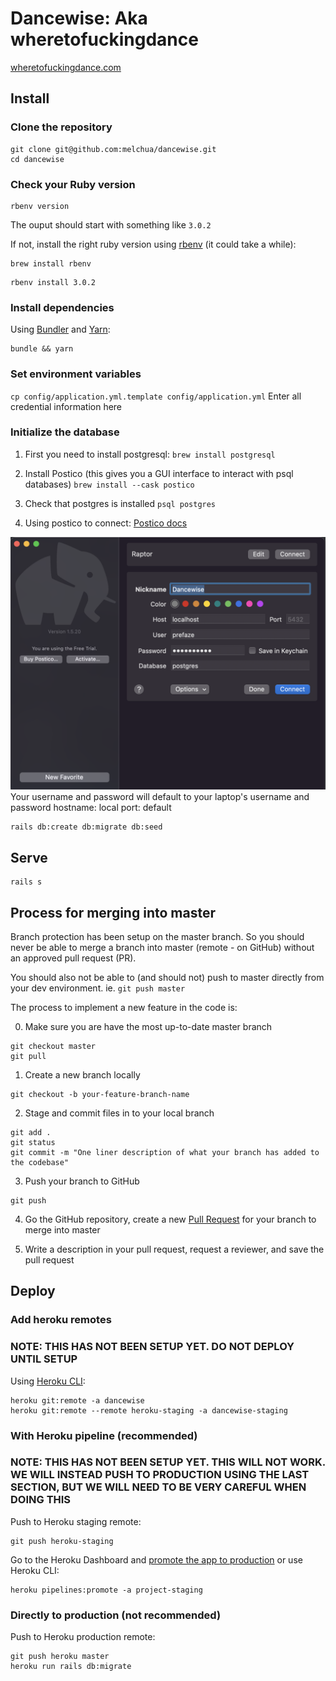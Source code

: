 # Dancewise: Aka wheretofuckingdance

[wheretofuckingdance.com](https://www.wheretofuckingdance.com/)

## Install

### Clone the repository

```shell
git clone git@github.com:melchua/dancewise.git
cd dancewise
```

### Check your Ruby version

```shell
rbenv version
```

The ouput should start with something like `3.0.2`

If not, install the right ruby version using [rbenv](https://github.com/rbenv/rbenv) (it could take a while):

```shell
brew install rbenv
```

```shell
rbenv install 3.0.2
```

### Install dependencies

Using [Bundler](https://github.com/bundler/bundler) and [Yarn](https://github.com/yarnpkg/yarn):

```shell
bundle && yarn
```

### Set environment variables

`cp config/application.yml.template config/application.yml`
Enter all credential information here

### Initialize the database

1. First you need to install postgresql:
   `brew install postgresql`

2. Install Postico (this gives you a GUI interface to interact with psql databases)
   `brew install --cask postico`

3. Check that postgres is installed
   `psql postgres`

4. Using postico to connect: [Postico docs](https://eggerapps.at/postico/docs/v1.5.20/connect-to-local-postgresql-server.html)

![Postico local setup](/docs/img/postico-setup.png "Postico local setup")
Your username and password will default to your laptop's username and password
hostname: local
port: default

```shell
rails db:create db:migrate db:seed
```

## Serve

```shell
rails s
```

## Process for merging into master

Branch protection has been setup on the master branch. So you should never be able to
merge a branch into master (remote - on GitHub) without an approved pull request (PR).

You should also not be able to (and should not) push to master directly from your dev environment.
ie. `git push master`

The process to implement a new feature in the code is:

0. Make sure you are have the most up-to-date master branch

```shell
git checkout master
git pull
```

1. Create a new branch locally

```shell
git checkout -b your-feature-branch-name
```

2. Stage and commit files in to your local branch

```shell
git add .
git status
git commit -m "One liner description of what your branch has added to the codebase"
```

3. Push your branch to GitHub

```shell
git push
```

4. Go the GitHub repository, create a new [Pull Request](https://github.com/melchua/dancewise/pulls) for your branch to merge into master

5. Write a description in your pull request, request a reviewer, and save the pull request

## Deploy

### Add heroku remotes

### NOTE: THIS HAS NOT BEEN SETUP YET. DO NOT DEPLOY UNTIL SETUP

Using [Heroku CLI](https://devcenter.heroku.com/articles/heroku-cli):

```shell
heroku git:remote -a dancewise
heroku git:remote --remote heroku-staging -a dancewise-staging
```

### With Heroku pipeline (recommended)

### NOTE: THIS HAS NOT BEEN SETUP YET. THIS WILL NOT WORK. WE WILL INSTEAD PUSH TO PRODUCTION USING THE LAST SECTION, BUT WE WILL NEED TO BE VERY CAREFUL WHEN DOING THIS

Push to Heroku staging remote:

```shell
git push heroku-staging
```

Go to the Heroku Dashboard and [promote the app to production](https://devcenter.heroku.com/articles/pipelines) or use Heroku CLI:

```shell
heroku pipelines:promote -a project-staging
```

### Directly to production (not recommended)

Push to Heroku production remote:

```shell
git push heroku master
heroku run rails db:migrate
```

